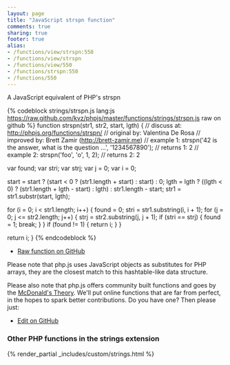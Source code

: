 ```yaml
---
layout: page
title: "JavaScript strspn function"
comments: true
sharing: true
footer: true
alias:
- /functions/view/strspn:550
- /functions/view/strspn
- /functions/view/550
- /functions/strspn:550
- /functions/550
---
```

<!-- Generated by Rakefile:build -->
A JavaScript equivalent of PHP's strspn

{% codeblock strings/strspn.js lang:js https://raw.github.com/kvz/phpjs/master/functions/strings/strspn.js raw on github %}
function strspn(str1, str2, start, lgth) {
  //  discuss at: http://phpjs.org/functions/strspn/
  // original by: Valentina De Rosa
  // improved by: Brett Zamir (http://brett-zamir.me)
  //   example 1: strspn('42 is the answer, what is the question ...', '1234567890');
  //   returns 1: 2
  //   example 2: strspn('foo', 'o', 1, 2);
  //   returns 2: 2

  var found;
  var stri;
  var strj;
  var j = 0;
  var i = 0;

  start = start ? (start < 0 ? (str1.length + start) : start) : 0;
  lgth = lgth ? ((lgth < 0) ? (str1.length + lgth - start) : lgth) : str1.length - start;
  str1 = str1.substr(start, lgth);

  for (i = 0; i < str1.length; i++) {
    found = 0;
    stri = str1.substring(i, i + 1);
    for (j = 0; j <= str2.length; j++) {
      strj = str2.substring(j, j + 1);
      if (stri == strj) {
        found = 1;
        break;
      }
    }
    if (found != 1) {
      return i;
    }
  }

  return i;
}
{% endcodeblock %}

 - [Raw function on GitHub](https://github.com/kvz/phpjs/blob/master/functions/strings/strspn.js)

Please note that php.js uses JavaScript objects as substitutes for PHP arrays, they are 
the closest match to this hashtable-like data structure. 

Please also note that php.js offers community built functions and goes by the 
[McDonald's Theory](https://medium.com/what-i-learned-building/9216e1c9da7d). We'll put online 
functions that are far from perfect, in the hopes to spark better contributions. 
Do you have one? Then please just: 

 - [Edit on GitHub](https://github.com/kvz/phpjs/edit/master/functions/strings/strspn.js)


### Other PHP functions in the strings extension
{% render_partial _includes/custom/strings.html %}

